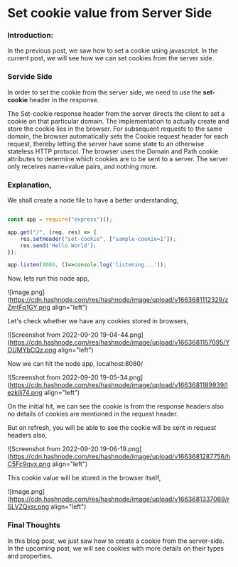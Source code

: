 # Set cookie value from Server Side

### Introduction: 
In the previous post, we saw how to set a cookie using javascript. In the current post, we will see how we can set cookies from the server side. 

### Servide Side

In order to set the cookie from the server side, we need to use the **set-cookie** header in the response. 

The Set-cookie response header from the server directs the client to set a cookie on that particular domain. The implementation to actually create and store the cookie lies in the browser. For subsequent requests to the same domain, the browser automatically sets the Cookie request header for each request, thereby letting the server have some state to an otherwise stateless HTTP protocol. The browser uses the Domain and Path cookie attributes to determine which cookies are to be sent to a server. The server only receives name=value pairs, and nothing more.

### Explanation, 

We shall create a node file to have a better understanding, 

```javascript

const app = require("express")();

app.get("/", (req, res) => {
	res.setHeader("set-cookie", ["sample-cookie=1"]);
	res.send('Hello World');
});

app.listen(8080, ()=>console.log('listening...'));

```

Now, lets run this node app, 

![image.png](https://cdn.hashnode.com/res/hashnode/image/upload/v1663681112329/zZmtFq1GY.png align="left")

Let's check whether we have any cookies stored in browsers, 


![Screenshot from 2022-09-20 19-04-44.png](https://cdn.hashnode.com/res/hashnode/image/upload/v1663681157095/YOUMYbCQz.png align="left")

Now we can hit the node app, localhost:8080/


![Screenshot from 2022-09-20 19-05-34.png](https://cdn.hashnode.com/res/hashnode/image/upload/v1663681189939/Iezkilj74.png align="left")

On the initial hit, we can see the cookie is from the response headers also no details of cookies are mentioned in the request header. 

But on refresh, you will be able to see the cookie will be sent in request headers also, 


![Screenshot from 2022-09-20 19-06-19.png](https://cdn.hashnode.com/res/hashnode/image/upload/v1663681287756/hC5Fc9qvx.png align="left")

This cookie value will be stored in the browser itself, 


![image.png](https://cdn.hashnode.com/res/hashnode/image/upload/v1663681337069/rSLVZQxsr.png align="left")


### Final Thoughts

In this blog post, we just saw how to create a cookie from the server-side. In the upcoming post, we will see cookies with more details on their types and properties. 


